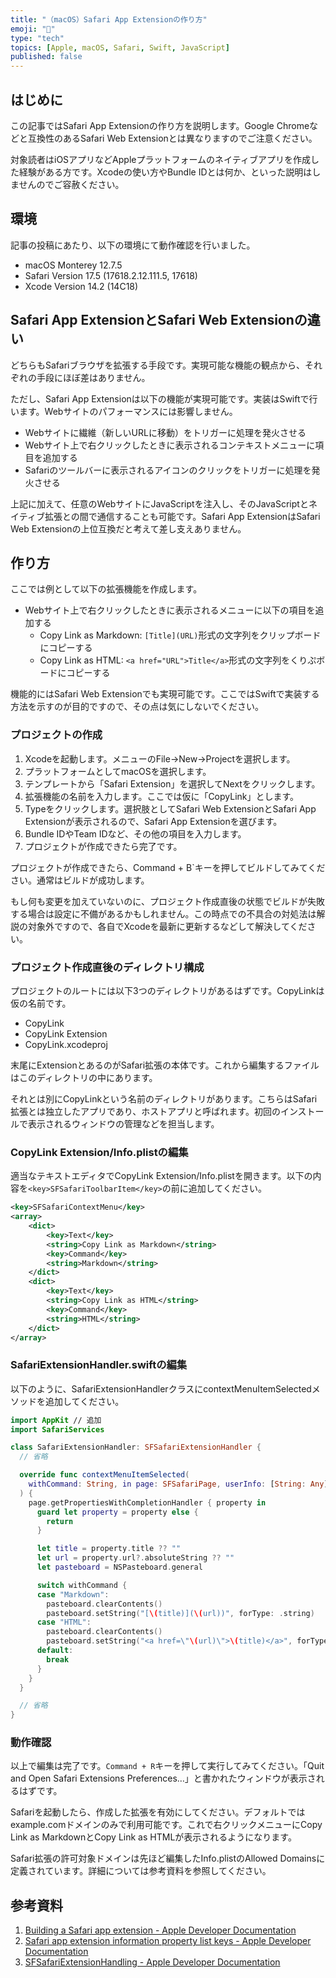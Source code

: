 ```yaml
---
title: "（macOS）Safari App Extensionの作り方"
emoji: "🕌"
type: "tech"
topics: [Apple, macOS, Safari, Swift, JavaScript]
published: false
---
```

## はじめに

この記事ではSafari App Extensionの作り方を説明します。Google Chromeなどと互換性のあるSafari Web Extensionとは異なりますのでご注意ください。

対象読者はiOSアプリなどAppleプラットフォームのネイティブアプリを作成した経験がある方です。Xcodeの使い方やBundle IDとは何か、といった説明はしませんのでご容赦ください。

## 環境

記事の投稿にあたり、以下の環境にて動作確認を行いました。

- macOS Monterey 12.7.5
- Safari Version 17.5 (17618.2.12.111.5, 17618)
- Xcode Version 14.2 (14C18)

## Safari App ExtensionとSafari Web Extensionの違い

どちらもSafariブラウザを拡張する手段です。実現可能な機能の観点から、それぞれの手段にほぼ差はありません。

ただし、Safari App Extensionは以下の機能が実現可能です。実装はSwiftで行います。Webサイトのパフォーマンスには影響しません。

- Webサイトに繊維（新しいURLに移動）をトリガーに処理を発火させる
- Webサイト上で右クリックしたときに表示されるコンテキストメニューに項目を追加する
- Safariのツールバーに表示されるアイコンのクリックをトリガーに処理を発火させる

上記に加えて、任意のWebサイトにJavaScriptを注入し、そのJavaScriptとネイティブ拡張との間で通信することも可能です。Safari App ExtensionはSafari Web Extensionの上位互換だと考えて差し支えありません。

## 作り方

ここでは例として以下の拡張機能を作成します。

- Webサイト上で右クリックしたときに表示されるメニューに以下の項目を追加する
    - Copy Link as Markdown: `[Title](URL)`形式の文字列をクリップボードにコピーする
    - Copy Link as HTML: `<a href="URL">Title</a>`形式の文字列をくりぷボードにコピーする

機能的にはSafari Web Extensionでも実現可能です。ここではSwiftで実装する方法を示すのが目的ですので、その点は気にしないでください。

### プロジェクトの作成

1. Xcodeを起動します。メニューのFile→New→Projectを選択します。
2. プラットフォームとしてmacOSを選択します。
3. テンプレートから「Safari Extension」を選択してNextをクリックします。
4. 拡張機能の名前を入力します。ここでは仮に「CopyLink」とします。
5. Typeをクリックします。選択肢としてSafari Web ExtensionとSafari App Extensionが表示されるので、Safari App Extensionを選びます。
6. Bundle IDやTeam IDなど、その他の項目を入力します。
7. プロジェクトが作成できたら完了です。

プロジェクトが作成できたら、Command + B`キーを押してビルドしてみてください。通常はビルドが成功します。

もし何も変更を加えていないのに、プロジェクト作成直後の状態でビルドが失敗する場合は設定に不備があるかもしれません。この時点での不具合の対処法は解説の対象外ですので、各自でXcodeを最新に更新するなどして解決してください。

### プロジェクト作成直後のディレクトリ構成

プロジェクトのルートには以下3つのディレクトリがあるはずです。CopyLinkは仮の名前です。

- CopyLink
- CopyLink Extension
- CopyLink.xcodeproj

末尾にExtensionとあるのがSafari拡張の本体です。これから編集するファイルはこのディレクトリの中にあります。

それとは別にCopyLinkという名前のディレクトリがあります。こちらはSafari拡張とは独立したアプリであり、ホストアプリと呼ばれます。初回のインストールで表示されるウィンドウの管理などを担当します。

### CopyLink Extension/Info.plistの編集

適当なテキストエディタでCopyLink Extension/Info.plistを開きます。以下の内容を`<key>SFSafariToolbarItem</key>`の前に追加してください。

```xml
<key>SFSafariContextMenu</key>
<array>
	<dict>
		<key>Text</key>
		<string>Copy Link as Markdown</string>
		<key>Command</key>
		<string>Markdown</string>
	</dict>
	<dict>
		<key>Text</key>
		<string>Copy Link as HTML</string>
		<key>Command</key>
		<string>HTML</string>
	</dict>
</array>
```

### SafariExtensionHandler.swiftの編集

以下のように、SafariExtensionHandlerクラスにcontextMenuItemSelectedメソッドを追加してください。

```swift
import AppKit // 追加
import SafariServices

class SafariExtensionHandler: SFSafariExtensionHandler {
  // 省略

  override func contextMenuItemSelected(
    withCommand: String, in page: SFSafariPage, userInfo: [String: Any]?
  ) {
    page.getPropertiesWithCompletionHandler { property in
      guard let property = property else {
        return
      }

      let title = property.title ?? ""
      let url = property.url?.absoluteString ?? ""
      let pasteboard = NSPasteboard.general

      switch withCommand {
      case "Markdown":
        pasteboard.clearContents()
        pasteboard.setString("[\(title)](\(url))", forType: .string)
      case "HTML":
        pasteboard.clearContents()
        pasteboard.setString("<a href=\"\(url)\">\(title)</a>", forType: .string)
      default:
        break
      }
    }
  }

  // 省略
}
```

### 動作確認

以上で編集は完了です。`Command + R`キーを押して実行してみてください。「Quit and Open Safari Extensions Preferences…」と書かれたウィンドウが表示されるはずです。

Safariを起動したら、作成した拡張を有効にしてください。デフォルトではexample.comドメインのみで利用可能です。これで右クリックメニューにCopy Link as MarkdownとCopy Link as HTMLが表示されるようになります。

Safari拡張の許可対象ドメインは先ほど編集したInfo.plistのAllowed Domainsに定義されています。詳細については参考資料を参照してください。

## 参考資料

1. [Building a Safari app extension - Apple Developer Documentation](https://developer.apple.com/documentation/safariservices/building-a-safari-app-extension)
2. [Safari app extension information property list keys - Apple Developer Documentation](https://developer.apple.com/documentation/safariservices/safari-app-extension-information-property-list-keys)
3. [SFSafariExtensionHandling - Apple Developer Documentation](https://developer.apple.com/documentation/safariservices/sfsafariextensionhandling)
